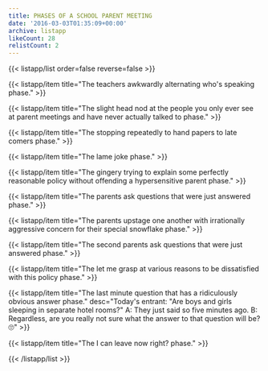```yaml
---
title: PHASES OF A SCHOOL PARENT MEETING
date: '2016-03-03T01:35:09+00:00'
archive: listapp
likeCount: 28
relistCount: 2
---
```


{{< listapp/list order=false reverse=false >}}

   {{< listapp/item title="The teachers awkwardly alternating who's speaking phase." >}}

   {{< listapp/item title="The slight head nod at the people you only ever see at parent meetings and have never actually talked to phase." >}}

   {{< listapp/item title="The stopping repeatedly to hand papers to late comers phase." >}}

   {{< listapp/item title="The lame joke phase." >}}

   {{< listapp/item title="The gingery trying to explain some perfectly reasonable policy without offending a hypersensitive parent phase." >}}

   {{< listapp/item title="The parents ask questions that were just answered phase." >}}

   {{< listapp/item title="The parents upstage one another with irrationally aggressive concern for their special snowflake phase." >}}

   {{< listapp/item title="The second parents ask questions that were just answered phase." >}}

   {{< listapp/item title="The let me grasp at various reasons to be dissatisfied with this policy phase." >}}

   {{< listapp/item title="The last minute question that has a ridiculously obvious answer phase."
      desc="Today's entrant: \"Are boys and girls sleeping in separate hotel rooms?\" A: They just said so five minutes ago. B: Regardless, are you really not sure what the answer to that question will be? 🙄" >}}

   {{< listapp/item title="The I can leave now right? phase." >}}

{{< /listapp/list >}}
